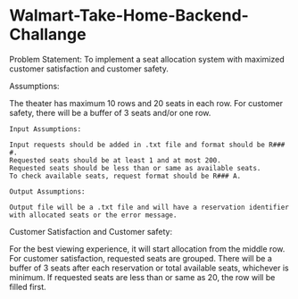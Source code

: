 # Walmart-Take-Home-Backend-Challange

Problem Statement: To implement a seat allocation system with maximized customer satisfaction and customer safety.

Assumptions:

The theater has maximum 10 rows and 20 seats in each row.
For customer safety, there will be a buffer of 3 seats and/or one row.

	Input Assumptions:
	
	Input requests should be added in .txt file and format should be R### #.
	Requested seats should be at least 1 and at most 200.
	Requested seats should be less than or same as available seats.
	To check available seats, request format should be R### A.

	Output Assumptions:

	Output file will be a .txt file and will have a reservation identifier with allocated seats or the error message.

Customer Satisfaction and Customer safety:

For the best viewing experience, it will start allocation from the middle row.
For customer satisfaction, requested seats are grouped.
There will be a buffer of 3 seats after each reservation or total available seats, whichever is minimum.
If requested seats are less than or same as 20, the row will be filled first.
